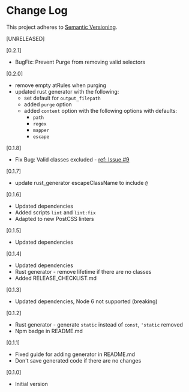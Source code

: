 # Change Log

This project adheres to [Semantic Versioning](http://semver.org/).

[UNRELEASED]

[0.2.1]

- BugFix: Prevent Purge from removing valid selectors

[0.2.0]

- remove empty atRules when purging
- updated rust generator with the following:
  - set default for `output_filepath`
  - added `purge` option
  - added `content` option with the following options with defaults:
    - `path`
    - `regex`
    - `mapper`
    - `escape`

[0.1.8]

- Fix Bug: Valid classes excluded - [ref: Issue #9](https://github.com/MartinKavik/postcss-typed-css-classes/issues/9)

[0.1.7]

- update rust_generator escapeClassName to include `@`

[0.1.6]

- Updated dependencies
- Added scripts `lint` and `lint:fix`
- Adapted to new PostCSS linters

[0.1.5]

- Updated dependencies

[0.1.4]

- Updated dependencies
- Rust generator - remove lifetime if there are no classes
- Added RELEASE_CHECKLIST.md

[0.1.3]

- Updated dependencies, Node 6 not supported (breaking)

[0.1.2]

- Rust generator - generate `static` instead of `const`, `'static` removed
- Npm badge in README.md

[0.1.1]

- Fixed guide for adding generator in README.md
- Don't save generated code if there are no changes

[0.1.0]

- Initial version
